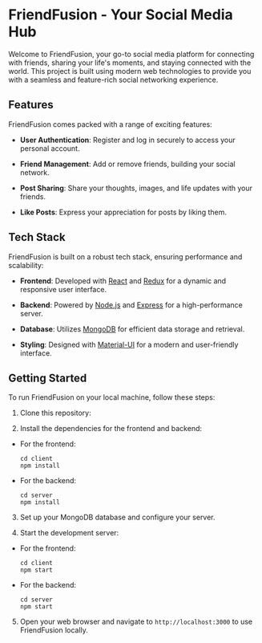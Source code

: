 # FriendFusion - Your Social Media Hub

Welcome to FriendFusion, your go-to social media platform for connecting with friends, sharing your life's moments, and staying connected with the world. This project is built using modern web technologies to provide you with a seamless and feature-rich social networking experience.

## Features

FriendFusion comes packed with a range of exciting features:

- **User Authentication**: Register and log in securely to access your personal account.

- **Friend Management**: Add or remove friends, building your social network.

- **Post Sharing**: Share your thoughts, images, and life updates with your friends.

- **Like Posts**: Express your appreciation for posts by liking them.

## Tech Stack

FriendFusion is built on a robust tech stack, ensuring performance and scalability:

- **Frontend**: Developed with [React](https://reactjs.org/) and [Redux](https://redux.js.org/) for a dynamic and responsive user interface.

- **Backend**: Powered by [Node.js](https://nodejs.org/) and [Express](https://expressjs.com/) for a high-performance server.

- **Database**: Utilizes [MongoDB](https://www.mongodb.com/) for efficient data storage and retrieval.

- **Styling**: Designed with [Material-UI](https://material-ui.com/) for a modern and user-friendly interface.

## Getting Started

To run FriendFusion on your local machine, follow these steps:

1. Clone this repository:

2. Install the dependencies for the frontend and backend:

- For the frontend:
  ```
  cd client
  npm install
  ```

- For the backend:
  ```
  cd server
  npm install
  ```

3. Set up your MongoDB database and configure your server.

4. Start the development server:

- For the frontend:
  ```
  cd client
  npm start
  ```

- For the backend:
  ```
  cd server
  npm start
  ```

5. Open your web browser and navigate to `http://localhost:3000` to use FriendFusion locally.



